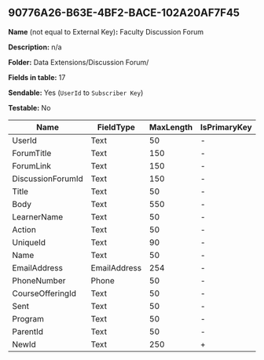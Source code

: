 ## 90776A26-B63E-4BF2-BACE-102A20AF7F45

**Name** (not equal to External Key)**:** Faculty Discussion Forum

**Description:** n/a

**Folder:** Data Extensions/Discussion Forum/

**Fields in table:** 17

**Sendable:** Yes (`UserId` to `Subscriber Key`)

**Testable:** No

| Name | FieldType | MaxLength | IsPrimaryKey | IsNullable | DefaultValue |
| --- | --- | --- | --- | --- | --- |
| UserId | Text | 50 | - | + |  |
| ForumTitle | Text | 150 | - | + |  |
| ForumLink | Text | 150 | - | + |  |
| DiscussionForumId | Text | 150 | - | + |  |
| Title | Text | 50 | - | + |  |
| Body | Text | 550 | - | + |  |
| LearnerName | Text | 50 | - | + |  |
| Action | Text | 50 | - | + |  |
| UniqueId | Text | 90 | - | + |  |
| Name | Text | 50 | - | + |  |
| EmailAddress | EmailAddress | 254 | - | + |  |
| PhoneNumber | Phone | 50 | - | + |  |
| CourseOfferingId | Text | 50 | - | + |  |
| Sent | Text | 50 | - | + | False |
| Program | Text | 50 | - | + |  |
| ParentId | Text | 50 | - | + |  |
| NewId | Text | 250 | + | - |  |
